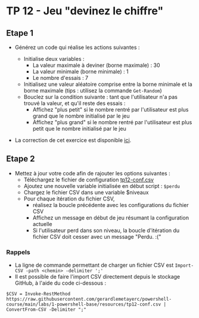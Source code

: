 # TP 12 - Jeu "devinez le chiffre"

## Etape 1

* Générez un code qui réalise les actions suivantes :
  * Initialise deux variables :
    * La valeur maximale à deviner (borne maximale) : 30
    * La valeur minimale (borne minimale) : 1
    * Le nombre d'essais : 7
  * Initialisez une valeur aléatoire comprise entre la borne minimale et la borne maximale (tips : utilisez la commande ```Get-Random```)
  * Bouclez sur la condition suivante : tant que l'utilisateur n'a pas trouvé la valeur, et qu'il reste des essais :
    * Affichez "plus petit" si le nombre rentré par l'utilisateur est plus grand que le nombre initialisé par le jeu
    * Affichez "plus grand" si le nombre rentré par l'utilisateur est plus petit que le nombre initialisé par le jeu


* La correction de cet exercice est disponible [ici](./correction/correction-tp-12-etape1.ps1).

## Etape 2

* Mettez à jour votre code afin de rajouter les options suivantes :
  * Téléchargez le fichier de configuration [tp12-conf.csv](./resources/tp12-conf.csv)
  * Ajoutez une nouvelle variable initialisée en début script : ```$perdu```
  * Chargez le fichier CSV dans une variable $niveaux
  * Pour chaque itération du fichier CSV, 
    * réalisez la boucle précédente avec les configurations du fichier CSV
    * Affichez un message en début de jeu résumant la configuration actuelle
    * Si l'utilisateur perd dans son niveau, la boucle d'itération du fichier CSV doit cesser avec un message "Perdu. :("

### Rappels

* La ligne de commande permettant de charger un fichier CSV est ```Import-CSV -path <chemin> -delimiter ';'```
* Il est possible de faire l'import CSV directement depuis le stockage GitHub, à l'aide du code ci-dessous :
```
$CSV = Invoke-RestMethod https://raw.githubusercontent.com/gerardlemetayerc/powershell-course/main/labs/1-powershell-base/resources/tp12-conf.csv | ConvertFrom-CSV -Delimiter ";"
```